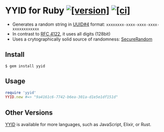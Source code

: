 # YYID for Ruby [![[version]](https://badge.fury.io/rb/yyid.svg)](https://badge.fury.io/rb/yyid)  [![[ci]](https://github.com/janlelis/yyid.rb/workflows/Test/badge.svg)](https://github.com/janlelis/yyid.rb/actions?query=workflow%3ATest)

- Generates a random string in [UUID#4](https://en.wikipedia.org/wiki/Universally_unique_identifier#Version_4_.28random.29) format: `xxxxxxxx-xxxx-xxxx-xxxx-xxxxxxxxxxxx`
- In contrast to [RFC 4122](https://tools.ietf.org/rfc/rfc4122.txt), it uses all digits (128bit)
- Uses a crytographically solid source of randomness: [SecureRandom](https://github.com/ruby/ruby/blob/v2_1_2/lib/securerandom.rb)

## Install

```
$ gem install yyid
```

## Usage

```ruby
require 'yyid'
YYID.new #=> "9a4161c6-7742-b6ea-301a-d1e5e1df151d"
```

## Other Versions

[YYID](https://github.com/micromodules/yyid) is available for more languages, such as JavaScript, Elixir, or Rust.


